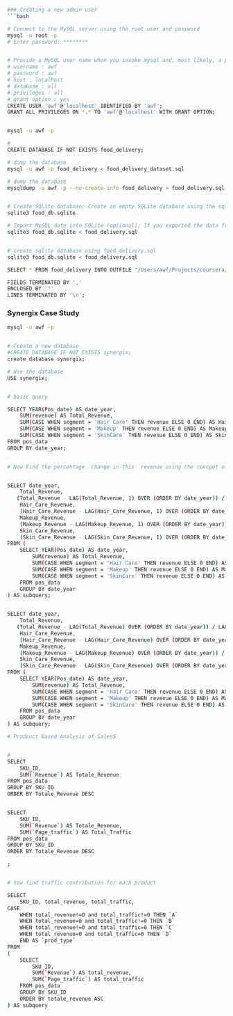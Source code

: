 


```bash

### Creating a new admin user
```bash

# Connect to the MySQL server using the root user and password
mysql -u root -p 
# Enter password: ********


# Provide a MySQL user name when you invoke mysql and, most likely, a password
# username : awf
# password : awf
# host : localhost
# database : all
# privileges : all
# grant option : yes
CREATE USER 'awf'@'localhost' IDENTIFIED BY 'awf';
GRANT ALL PRIVILEGES ON *.* TO 'awf'@'localhost' WITH GRANT OPTION;


mysql -u awf -p 

# 
CREATE DATABASE IF NOT EXISTS food_delivery;

# dump the database
mysql -u awf -p food_delivery < food_delivery_dataset.sql

# dump the database
mysqldump -u awf -p --no-create-info food_delivery > food_delivery.sql


# Create SQLite database: Create an empty SQLite database using the sqlite3 command-line tool.
sqlite3 food_db.sqlite

# Import MySQL data into SQLite (optional): If you exported the data from MySQL, you can import it into the SQLite database.
sqlite3 food_db.sqlite < food_delivery.sql


# create sqlite database using food_delivery.sql
sqlite3 food_db.sqlite < food_delivery.sql

```

```bash
SELECT * FROM food_delivery INTO OUTFILE "/Users/awf/Projects/coursera/fractal-analytics-data-science/Course 2 - Data Analysis Using SQL/file.csv"

FIELDS TERMINATED BY ',' 
ENCLOSED BY '"' 
LINES TERMINATED BY '\n';


```


### Synergix Case Study

```bash
mysql -u awf -p 


# Create a new database
#CREATE DATABASE IF NOT EXISTS synergix;
create database synergix;

# Use the database
USE synergix;


# basic query

SELECT YEAR(Pos_date) AS date_year,
	SUM(revenue) AS Total_Revenue, 
	SUM(CASE WHEN segment = 'Hair Care' THEN revenue ELSE 0 END) AS Hair_Care_Revenue,
    SUM(CASE WHEN segment = 'Makeup' THEN revenue ELSE 0 END) AS Makeup_Revenue,
    SUM(CASE WHEN segment = 'SkinCare' THEN revenue ELSE 0 END) AS Skin_Care_Revenue
FROM pos_data 
GROUP BY date_year;


# Now Find the percentage  change in this  revenue using the concpet of window function


SELECT date_year,
    Total_Revenue,
   (Total_Revenue - LAG(Total_Revenue, 1) OVER (ORDER BY date_year)) / LAG(Total_Revenue, 1) OVER (ORDER BY date_year) * 100 AS Total_Revenue_Percentage_Change,
    Hair_Care_Revenue,
    (Hair_Care_Revenue - LAG(Hair_Care_Revenue, 1) OVER (ORDER BY date_year)) / LAG(Hair_Care_Revenue, 1) OVER (ORDER BY date_year) * 100 AS Hair_Care_Revenue_Percentage_Change,
    Makeup_Revenue,
    (Makeup_Revenue - LAG(Makeup_Revenue, 1) OVER (ORDER BY date_year)) / LAG(Makeup_Revenue, 1) OVER (ORDER BY date_year) * 100 AS Makeup_Revenue_Percentage_Change,
    Skin_Care_Revenue,
    (Skin_Care_Revenue - LAG(Skin_Care_Revenue, 1) OVER (ORDER BY date_year)) / LAG(Skin_Care_Revenue, 1) OVER (ORDER BY date_year) * 100 AS Skin_Care_Revenue_Percentage_Change
FROM (
    SELECT YEAR(Pos_date) AS date_year,
        SUM(revenue) AS Total_Revenue, 
        SUM(CASE WHEN segment = 'Hair Care' THEN revenue ELSE 0 END) AS Hair_Care_Revenue,
        SUM(CASE WHEN segment = 'Makeup' THEN revenue ELSE 0 END) AS Makeup_Revenue,
        SUM(CASE WHEN segment = 'SkinCare' THEN revenue ELSE 0 END) AS Skin_Care_Revenue
    FROM pos_data 
    GROUP BY date_year
) AS subquery;


SELECT date_year,
    Total_Revenue,
   (Total_Revenue - LAG(Total_Revenue) OVER (ORDER BY date_year)) / LAG(Total_Revenue) OVER (ORDER BY date_year) * 100 AS Total_Revenue_Percentage_Change,
    Hair_Care_Revenue,
    (Hair_Care_Revenue - LAG(Hair_Care_Revenue) OVER (ORDER BY date_year)) / LAG(Hair_Care_Revenue) OVER (ORDER BY date_year) * 100 AS Hair_Care_Revenue_Percentage_Change,
    Makeup_Revenue,
    (Makeup_Revenue - LAG(Makeup_Revenue) OVER (ORDER BY date_year)) / LAG(Makeup_Revenue) OVER (ORDER BY date_year) * 100 AS Makeup_Revenue_Percentage_Change,
    Skin_Care_Revenue,
    (Skin_Care_Revenue - LAG(Skin_Care_Revenue) OVER (ORDER BY date_year)) / LAG(Skin_Care_Revenue) OVER (ORDER BY date_year) * 100 AS Skin_Care_Revenue_Percentage_Change
FROM (
    SELECT YEAR(Pos_date) AS date_year,
        SUM(revenue) AS Total_Revenue, 
        SUM(CASE WHEN segment = 'Hair Care' THEN revenue ELSE 0 END) AS Hair_Care_Revenue,
        SUM(CASE WHEN segment = 'Makeup' THEN revenue ELSE 0 END) AS Makeup_Revenue,
        SUM(CASE WHEN segment = 'SkinCare' THEN revenue ELSE 0 END) AS Skin_Care_Revenue
    FROM pos_data 
    GROUP BY date_year
) AS subquery;

# Prodcuct Based Analysis of SalesS


#
SELECT 
	SKU_ID,
    SUM(`Revenue`) AS Totale_Revenue
FROM pos_data
GROUP BY SKU_ID
ORDER BY Totale_Revenue DESC


SELECT 
	SKU_ID,
    SUM(`Revenue`) AS Totale_Revenue,
    SUM(`Page_traffic`) AS Total_Traffic
FROM pos_data
GROUP BY SKU_ID
ORDER BY Totale_Revenue DESC

;


# now find traffic contribution for each product

SELECT 
    SKU_ID, total_revenue, total_traffic,
CASE 
    WHEN total_revenue!=0 and total_traffic!=0 THEN `A`
    WHEN total_revenue=0 and total_traffic!=0 THEN `B`
    WHEN total_revenue!=0 and total_traffic=0 THEN `C`
    WHEN total_revenue=0 and total_traffic=0 THEN `D`
    END AS `prod_type`
FROM 
(
    SELECT 
        SKU_ID,
        SUM(`Revenue`) AS total_revenue,
        SUM(`Page_traffic`) AS total_traffic
    FROM pos_data
    GROUP BY SKU_ID
    ORDER BY totale_revenue ASC
) AS subquery